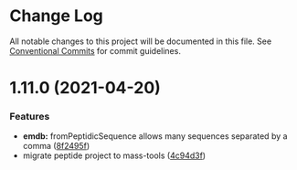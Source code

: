 # Change Log

All notable changes to this project will be documented in this file.
See [Conventional Commits](https://conventionalcommits.org) for commit guidelines.

# 1.11.0 (2021-04-20)


### Features

* **emdb:** fromPeptidicSequence allows many sequences separated by a comma ([8f2495f](https://github.com/cheminfo/mass-tools/commit/8f2495f384f3efb33e8e8611f5e61dfd805b1a2e))
* migrate peptide project to mass-tools ([4c94d3f](https://github.com/cheminfo/mass-tools/commit/4c94d3f13fbe79a1abd833243cb2a8b6a0bf9a90))
